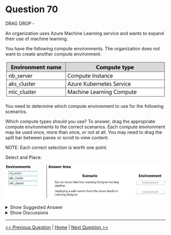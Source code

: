 # Question 70

DRAG DROP -

An organization uses Azure Machine Learning service and wants to expand their use of machine learning.

You have the following compute environments. The organization does not want to create another compute environment.

![Question Image](../images/q70_q_0008100001.png)

You need to determine which compute environment to use for the following scenarios.

Which compute types should you use? To answer, drag the appropriate compute environments to the correct scenarios. Each compute environment may be used once, more than once, or not at all. You may need to drag the split bar between panes or scroll to view content.

NOTE: Each correct selection is worth one point.

Select and Place:

![Question Image](../images/q70_q_0008100002.png)

<details>
  <summary>Show Suggested Answer</summary>

<img src="../images/q70_ans_0_0008100003.png" alt="Answer Image"><br>

<p>Box 1: nb_server -</p>
<img src="../images/q70_ref_2_0008200001.png" alt="Reference Image"><br>
<p>Box 2: mlc_cluster -</p>
<p>With Azure Machine Learning, you can train your model on a variety of resources or environments, collectively referred to as compute targets. A compute target can be a local machine or a cloud resource, such as an Azure Machine Learning Compute, Azure HDInsight or a remote virtual machine.</p>
<p>Reference:</p>
<p>https://docs.microsoft.com/en-us/azure/machine-learning/concept-compute-target https://docs.microsoft.com/en-us/azure/machine-learning/how-to-set-up-training-targets</p>

</details>

<details>
  <summary>Show Discussions</summary>

<blockquote><p><strong>stonefl</strong> <code>(Sat 18 Sep 2021 16:36)</code> - <em>Upvotes: 107</em></p><p>answer should be: mlc_cluster, aks_cluster</p></blockquote>
<blockquote><p><strong>jitsblitz</strong> <code>(Tue 15 Mar 2022 08:36)</code> - <em>Upvotes: 5</em></p><p>For production grade model training, use an Azure Machine Learning compute cluster with multi-node scaling capabilities. For production grade model deployment, use Azure Kubernetes Service cluster.
Compute Type &quot;Machine Learning Compute&quot; is &quot;Compute Clusters&quot; under Compute tab.
https://docs.microsoft.com/en-us/azure/machine-learning/concept-compute-instance</p></blockquote>
<blockquote><p><strong>David_Tadeu</strong> <code>(Fri 23 Sep 2022 14:48)</code> - <em>Upvotes: 6</em></p><p>The answer should be: 
mlc_cluster
aks_cluster

Here is why: https://docs.microsoft.com/en-us/azure/machine-learning/concept-designer#compute

When using AML designer, the supported compute targets are

- AML compute, for TRAINING
- AKS, for DEPLOYMENT</p></blockquote>
<blockquote><p><strong>prashantjoge</strong> <code>(Tue 30 Nov 2021 22:15)</code> - <em>Upvotes: 11</em></p><p>should be compute instance and AKS. What is machine learning compute?</p></blockquote>
<blockquote><p><strong>kty</strong> <code>(Thu 16 Sep 2021 13:10)</code> - <em>Upvotes: 8</em></p><p>https://docs.microsoft.com/en-us/azure/machine-learning/concept-compute-target
to use designer in training, it has to be &quot; compute cluster &quot;</p></blockquote>
<blockquote><p><strong>kty</strong> <code>(Thu 16 Sep 2021 13:12)</code> - <em>Upvotes: 1</em></p><p>As a web service that&#x27;s used for real-time inference. Web service deployments use one of the following compute targets:

Local computer
Azure Machine Learning compute instance
Azure Container Instances
Azure Kubernetes Service
Azure Functions</p></blockquote>

<blockquote><p><strong>Karthikat</strong> <code>(Wed 25 Sep 2024 16:40)</code> - <em>Upvotes: 5</em></p><p>on exam 3/25/2024</p></blockquote>
<blockquote><p><strong>Kanwal001</strong> <code>(Wed 28 Feb 2024 20:27)</code> - <em>Upvotes: 4</em></p><p>On exam 28/08/2023..</p></blockquote>
<blockquote><p><strong>braupi</strong> <code>(Thu 29 Feb 2024 04:33)</code> - <em>Upvotes: 1</em></p><p>what is the answer?</p></blockquote>
<blockquote><p><strong>phydev</strong> <code>(Sat 20 Jan 2024 13:58)</code> - <em>Upvotes: 3</em></p><p>This was on Exam today (20 July 2023). I chose: mlc_cluster, aks_cluster respectively.</p></blockquote>
<blockquote><p><strong>Dilesha</strong> <code>(Sat 19 Aug 2023 00:34)</code> - <em>Upvotes: 4</em></p><p>On Exam 17 Feb 2023</p></blockquote>
<blockquote><p><strong>phdykd</strong> <code>(Wed 02 Aug 2023 18:14)</code> - <em>Upvotes: 2</em></p><p>Azure Machine Learning compute for training,
AKS for deployment. 
https://learn.microsoft.com/en-us/azure/machine-learning/concept-designer#compute</p></blockquote>
<blockquote><p><strong>meysa</strong> <code>(Mon 07 Aug 2023 21:03)</code> - <em>Upvotes: 1</em></p><p>Azure Machine Learning compute cluster
Azure Machine Learning compute instance
Azure Machine Learning Kubernetes 	
for designer these three computes can be used, I think in this case compute cluster is the right answer, what is machine learning compute? compute cluster or compute instance?</p></blockquote>
<blockquote><p><strong>ning</strong> <code>(Fri 11 Nov 2022 12:57)</code> - <em>Upvotes: 3</em></p><p>Question is very poorly written, I believe that mlc --&gt; Azure Machine Learning Compute Instance, nb_server --&gt; some external compute instance linked with Azure Machine Learning Studio????</p></blockquote>
<blockquote><p><strong>DingDongSingSong</strong> <code>(Fri 30 Sep 2022 16:18)</code> - <em>Upvotes: 2</em></p><p>Answer is: 
1. Azure ML compute instance/cluster for training using Azure ML designer.
Ref Link:https://docs.microsoft.com/en-us/azure/machine-learning/concept-compute-target#azure-machine-learning-compute-managed.
The link also shows that Azure ML Designer also supports Kubernetes compute for training as well. So this answer is a little tricky

2. Deployment of web service via Azure ML designer is to Kubernetes Cluster
Ref Link: https://github.com/solliancenet/azure-machine-learning-quickstarts/blob/master/aml-visual-interface/README.md</p></blockquote>
<blockquote><p><strong>[Removed]</strong> <code>(Sat 20 Aug 2022 18:11)</code> - <em>Upvotes: 1</em></p><p>on 20Feb2022
ans I put: nlb, gpu</p></blockquote>
<blockquote><p><strong>zehraoneexam</strong> <code>(Thu 15 Sep 2022 05:15)</code> - <em>Upvotes: 2</em></p><p>there is no gpu ?</p></blockquote>
<blockquote><p><strong>TheCyanideLancer</strong> <code>(Mon 18 Jul 2022 04:31)</code> - <em>Upvotes: 1</em></p><p>Agree with stonefl answer,the same question appeared in Coursera practice test and the explanation for this is as below -
Machine Learning Compute Cluster supports integration with AML designer training pipeline, and Azure Kubernetes Service supports integration with AML Designer.</p></blockquote>
<blockquote><p><strong>ashii007</strong> <code>(Sat 25 Jun 2022 21:09)</code> - <em>Upvotes: 1</em></p><p>this question is dated. AKS is now a validation option for designer option.</p></blockquote>
<blockquote><p><strong>JoshuaXu</strong> <code>(Fri 06 May 2022 21:37)</code> - <em>Upvotes: 1</em></p><p>on exam 6 Nov 2021, but with more questions. be aware of the different steps: training, deploy,  real-time inference, and  databricks scenario...</p></blockquote>
<blockquote><p><strong>hargur</strong> <code>(Wed 20 Apr 2022 09:41)</code> - <em>Upvotes: 1</em></p><p>on 19Oct2021</p></blockquote>
<blockquote><p><strong>kisskeo</strong> <code>(Sun 03 Apr 2022 20:45)</code> - <em>Upvotes: 1</em></p><p>On Exam 01 Oct 2021</p></blockquote>
<blockquote><p><strong>mthombenindhl84</strong> <code>(Fri 11 Mar 2022 22:58)</code> - <em>Upvotes: 1</em></p><p>on exam 11/9/2021</p></blockquote>
<blockquote><p><strong>snsnsnsn</strong> <code>(Thu 03 Mar 2022 08:23)</code> - <em>Upvotes: 2</em></p><p>on exam 2/9/21</p></blockquote>

</details>

---

[<< Previous Question](question_69.md) | [Home](/index.md) | [Next Question >>](question_71.md)

